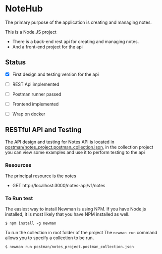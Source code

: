 # NoteHub
The primary purpose of the application is creating and managing notes.

This is a Node.JS project
- There is a back-end rest api for creating and managing notes.
- And a front-end project for the api

## Status
- [x] First design and testing version for the api
- [ ] REST Api implemented
- [ ] Postman runner passed
- [ ] Frontend implemented
- [ ] Wrap on docker


## RESTful API and Testing

The API design and testing for Notes API is located in [postman/notes_project.postman_collection.json](https://github.com/emayu/NoteHub/web/blob/master/postman/notes_project.postman_collection.json), in the collection project you can view some examples and use it to perform testing to the api


### Resources 
The principal resource is the notes

- GET http://localhost:3000/notes-api/v1/notes 


### To Run test
The easiest way to install Newman is using NPM. If you have Node.js installed, it is most likely that you have NPM installed as well.

```console
$ npm install -g newman
```
To run the collection in root folder of the project The `newman run` command allows you to specify a collection to be run. 

```console
$ newman run postman/notes_project.postman_collection.json
```
